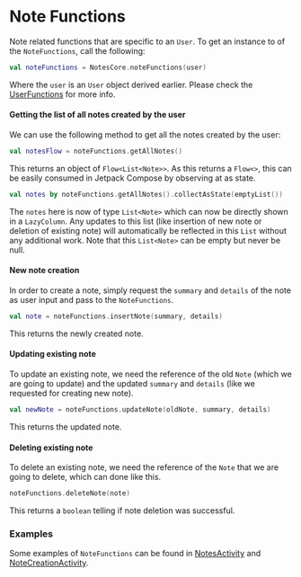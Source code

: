 # Note Functions
Note related functions that are specific to an `User`. To get an instance to of the `NoteFunctions`, call the following:
```kotlin
val noteFunctions = NotesCore.noteFunctions(user)
```

Where the `user` is an `User` object derived earlier. Please check the [UserFunctions](UserFunctions.md) for more info.

#### Getting the list of all notes created by the user
We can use the following method to get all the notes created by the user:
```kotlin
val notesFlow = noteFunctions.getAllNotes()
```

This returns an object of `Flow<List<Note>>`. As this returns a `Flow<>`, this can be easily consumed in Jetpack Compose by observing at as state.
```kotlin
val notes by noteFunctions.getAllNotes().collectAsState(emptyList())
```

The `notes` here is now of type `List<Note>` which can now be directly shown in a `LazyColumn`. Any updates to this list (like insertion of new note or deletion of existing note) will automatically be reflected in this `List` without any additional work. Note that this `List<Note>` can be empty but never be null.

#### New note creation
In order to create a note, simply request the `summary` and `details` of the note as user input and pass to the `NoteFunctions`.
```kotlin
val note = noteFunctions.insertNote(summary, details)
```

This returns the newly created note.

#### Updating existing note
To update an existing note, we need the reference of the old `Note` (which we are going to update) and the updated `summary` and `details` (like we requested for creating new note).
```kotlin
val newNote = noteFunctions.updateNote(oldNote, summary, details)
```

This returns the updated note.

#### Deleting existing note
To delete an existing note, we need the reference of the `Note` that we are going to delete, which can done like this.
```kotlin
noteFunctions.deleteNote(note)
```

This returns a `boolean` telling if note deletion was successful.

### Examples
Some examples of `NoteFunctions` can be found in [NotesActivity](../app/src/main/java/com/corphish/notessample/NotesActivity.kt) and [NoteCreationActivity](../app/src/main/java/com/corphish/notessample/NoteCreationActivity.kt). 